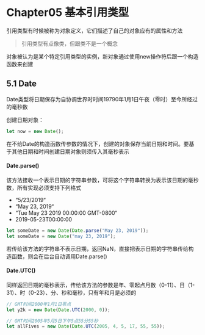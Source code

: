 # Chapter05 基本引用类型

引用类型有时候被称为对象定义，它们描述了自己的对象应有的属性和方法

> 引用类型有点像类，但跟类不是一个概念

对象被认为是某个特定引用类型的实例，新对象通过使用new操作符后跟一个构造函数来创建

## 5.1 Date

Date类型将日期保存为自协调世界时时间19790年1月1日午夜（零时）至今所经过的毫秒数

创建日期对象：

```javascript
let now = new Date();
```

在不给Date的构造函数传参数的情况下，创建的对象保存当前日期和时间。要基于其他日期和时间创建日期对象则须传入其毫秒表示

#### Date.parse\(\)

该方法接收一个表示日期的字符串参数，可将这个字符串转换为表示该日期的毫秒数，所有实现必须支持下列格式

* “5/23/2019“
* “May 23, 2019“
* “Tue May 23 2019 00:00:00 GMT-0800“
* 2019-05-23T00:00:00

```javascript
let someDate = new Date(Date.parse("May 23, 2019"));
let someDate = new Date("may 23, 2019");
```

若传给该方法的字符串不表示日期，返回NaN，直接把表示日期的字符串传给构造函数，则会在后台自动调用Date.parse\(\)

#### Date.UTC\(\)

同样返回日期的毫秒表示，传给该方法的参数是年、零起点月数（0-11）、日（1-31）、时（0-23）、分、秒和毫秒，只有年和月是必须的

```javascript
// GMT时间2000年1月1日零点
let y2k = new Date(Date.UTC(2000, 0));

// GMT时间2005年5月5日下午5点55分55秒
let allFives = new Date(Date.UTC(2005, 4, 5, 17, 55, 55));
```

